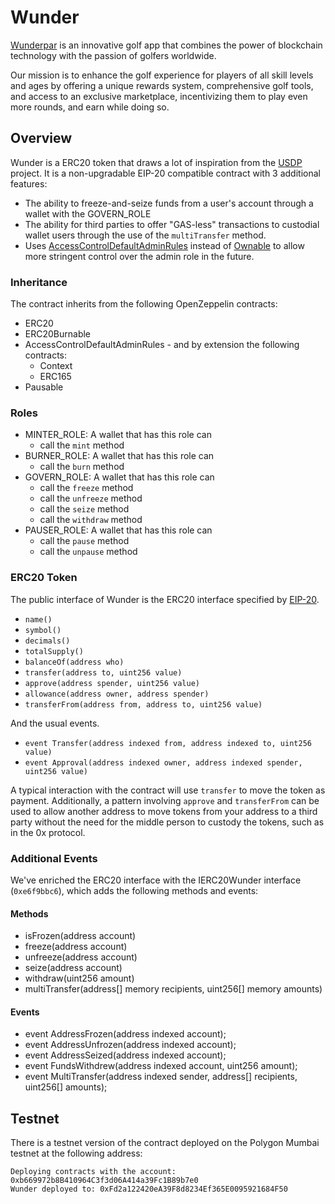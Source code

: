 # Wunder

<a href="https://wunderpar.com/">Wunderpar</a> is an innovative golf app that combines the power of blockchain technology with the passion of golfers worldwide.

Our mission is to enhance the golf experience for players of all skill levels and ages by offering a unique rewards system, comprehensive golf tools, and access to an exclusive marketplace, incentivizing them to play even more rounds, and earn while doing so.

## Overview

Wunder is a ERC20 token that draws a lot of inspiration from the [USDP](https://github.com/paxosglobal/usdp-contracts) project. It is a non-upgradable EIP-20 compatible contract with 3 additional features:

- The ability to freeze-and-seize funds from a user's account through a wallet with the GOVERN_ROLE
- The ability for third parties to offer "GAS-less" transactions to custodial wallet users through the use of the `multiTransfer` method.
- Uses <a href="https://docs.openzeppelin.com/contracts/4.x/api/access#AccessControlDefaultAdminRules">AccessControlDefaultAdminRules</a> instead of <a href="">Ownable</a> to allow more stringent control over the admin role in the future.

### Inheritance

The contract inherits from the following OpenZeppelin contracts:

- ERC20
- ERC20Burnable
- AccessControlDefaultAdminRules - and by extension the following contracts:
  - Context
  - ERC165
- Pausable

### Roles

- MINTER_ROLE: A wallet that has this role can
  - call the `mint` method
- BURNER_ROLE: A wallet that has this role can
  - call the `burn` method
- GOVERN_ROLE: A wallet that has this role can
  - call the `freeze` method
  - call the `unfreeze` method
  - call the `seize` method
  - call the `withdraw` method
- PAUSER_ROLE: A wallet that has this role can
  - call the `pause` method
  - call the `unpause` method

### ERC20 Token

The public interface of Wunder is the ERC20 interface
specified by [EIP-20](https://github.com/ethereum/EIPs/blob/master/EIPS/eip-20.md).

- `name()`
- `symbol()`
- `decimals()`
- `totalSupply()`
- `balanceOf(address who)`
- `transfer(address to, uint256 value)`
- `approve(address spender, uint256 value)`
- `allowance(address owner, address spender)`
- `transferFrom(address from, address to, uint256 value)`

And the usual events.

- `event Transfer(address indexed from, address indexed to, uint256 value)`
- `event Approval(address indexed owner, address indexed spender, uint256 value)`

A typical interaction with the contract will use `transfer` to move the token as payment.
Additionally, a pattern involving `approve` and `transferFrom` can be used to allow another
address to move tokens from your address to a third party without the need for the middle person
to custody the tokens, such as in the 0x protocol.

### Additional Events

We've enriched the ERC20 interface with the IERC20Wunder interface (`0xe6f9bbc6`), which adds the following methods and events:

#### Methods

- isFrozen(address account)
- freeze(address account)
- unfreeze(address account)
- seize(address account)
- withdraw(uint256 amount)
- multiTransfer(address[] memory recipients, uint256[] memory amounts)

#### Events

- event AddressFrozen(address indexed account);
- event AddressUnfrozen(address indexed account);
- event AddressSeized(address indexed account);
- event FundsWithdrew(address indexed account, uint256 amount);
- event MultiTransfer(address indexed sender, address[] recipients, uint256[] amounts);

## Testnet

There is a testnet version of the contract deployed on the Polygon Mumbai testnet at the following address:

```
Deploying contracts with the account: 0xb669972b8B410964C3f3d06A414a39Fc1B89b7e0
Wunder deployed to: 0xFd2a122420eA39F8d8234Ef365E0095921684F50
```
